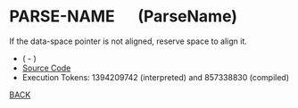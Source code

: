 # PARSE-NAME &emsp; (ParseName)
If the data-space pointer is not aligned, reserve space to align it.
* ( - )
* [Source Code](../words/core_ext/ParseName.cs)
* Execution Tokens: 1394209742 (interpreted) and 857338830 (compiled)


[BACK](builtins.md#ParseName)
